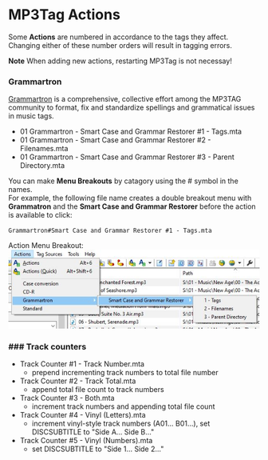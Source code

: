 # MP3Tag Actions

Some **Actions** are numbered in accordance to the tags they affect. Changing either of these number orders will result in tagging errors.

**Note** When adding new actions, restarting MP3Tag is not necessay!

### Grammartron
[Grammartron](https://community.mp3tag.de/t/case-conversion/11684) is a comprehensive, collective effort among the
MP3TAG community to format, fix and standardize spellings and grammatical issues in music tags.  
- 01 Grammartron - Smart Case and Grammar Restorer #1 - Tags.mta  
- 01 Grammartron - Smart Case and Grammar Restorer #2 - Filenames.mta  
- 01 Grammartron - Smart Case and Grammar Restorer #3 - Parent Directory.mta  

You can make **Menu Breakouts** by catagory using the # symbol in the names.  
For example, the following file name creates a double breakout menu with **Grammatron** and the **Smart Case and Grammar Restorer** before the action is available to click:
```
Grammartron#Smart Case and Grammar Restorer #1 - Tags.mta
```
Action Menu Breakout: ![Action Menu Breakout](https://github.com/MrMikey59/MP3Tag-Support/blob/master/Actions/Actions%20Menu%20Breakout.JPG)

### ### Track counters
- Track Counter #1 - Track Number.mta  
  - prepend incrementing track numbers to total file number
- Track Counter #2 - Track Total.mta  
	- append total file count to track numbers
- Track Counter #3 - Both.mta  
	- increment track numbers and appending total file count
- Track Counter #4 - Vinyl (Letters).mta  
	- increment vinyl-style track numbers (A01... B01...), set DISCSUBTITLE to "Side A... Side B..."
- Track Counter #5 - Vinyl (Numbers).mta 
	- set DISCSUBTITLE to "Side 1... Side 2..."  

